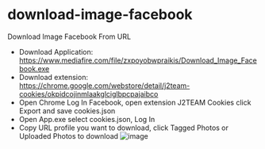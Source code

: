 # download-image-facebook
Download Image Facebook From URL
- Download Application: https://www.mediafire.com/file/zxpoyobwpraikis/Download_Image_Facebook.exe
- Download extension: https://chrome.google.com/webstore/detail/j2team-cookies/okpidcojinmlaakglciglbpcpajaibco
- Open Chrome Log In Facebook, open extension J2TEAM Cookies click Export and save cookies.json
- Open App.exe select cookies.json, Log In
- Copy URL profile you want to download, click Tagged Photos or Uploaded Photos to download
![image](https://user-images.githubusercontent.com/29817167/226095318-ea84bf3d-5eae-483f-9223-044e758b09d6.png)


